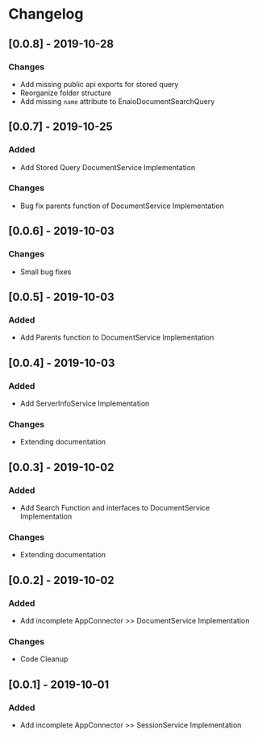 # Changelog

## [0.0.8] - 2019-10-28

### Changes

- Add missing public api exports for stored query
- Reorganize folder structure
- Add missing `name` attribute to EnaioDocumentSearchQuery

## [0.0.7] - 2019-10-25

### Added

- Add Stored Query DocumentService Implementation

### Changes

- Bug fix parents function of DocumentService Implementation

## [0.0.6] - 2019-10-03

### Changes

- Small bug fixes


## [0.0.5] - 2019-10-03

### Added

- Add Parents function to DocumentService Implementation

## [0.0.4] - 2019-10-03

### Added

- Add ServerInfoService Implementation

### Changes

- Extending documentation

## [0.0.3] - 2019-10-02

### Added

- Add Search Function and interfaces to DocumentService Implementation

### Changes

- Extending documentation

## [0.0.2] - 2019-10-02

### Added

- Add incomplete AppConnector >> DocumentService Implementation

### Changes

- Code Cleanup

## [0.0.1] - 2019-10-01

### Added

- Add incomplete AppConnector >> SessionService Implementation
